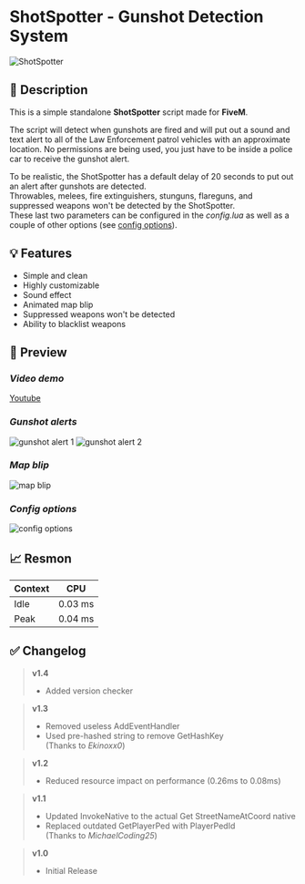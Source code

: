 # **ShotSpotter - Gunshot Detection System**
![ShotSpotter](https://user-images.githubusercontent.com/79053058/181919066-c840a974-d8a4-4dca-a89b-dbe71ca7e58c.png)

## :bookmark_tabs: **Description** 
This is a simple standalone **ShotSpotter** script made for **FiveM**.  

The script will detect when gunshots are fired and will put out a sound and text alert to all of the Law Enforcement patrol vehicles with an approximate location.
No permissions are being used, you just have to be inside a police car to receive the gunshot alert.  

To be realistic, the ShotSpotter has a default delay of 20 seconds to put out an alert after gunshots are detected.  
Throwables, melees, fire extinguishers, stunguns, flareguns, and suppressed weapons won't be detected by the ShotSpotter.  
These last two parameters can be configured in the *config.lua* as well as a couple of other options (see [config options](https://github.com/ItzEndah/ShotSpotter#config-options)).  

## :bulb: **Features** 
- Simple and clean 
- Highly customizable 
- Sound effect 
- Animated map blip 
- Suppressed weapons won't be detected 
- Ability to blacklist weapons 

## :eyes: **Preview** 
### *Video demo*
[Youtube](https://youtu.be/bIVGg95TFsY)

### *Gunshot alerts*
![gunshot alert 1](https://i.imgur.com/5yV9NSq.png)
![gunshot alert 2](https://i.imgur.com/euOSLHr.png)

### *Map blip*
![map blip](https://i.imgur.com/VDzuUtg.gif)

### *Config options*
![config options](https://user-images.githubusercontent.com/79053058/185755495-66d9df76-b55a-4c89-9817-3ebcf7709d76.png)

## 📈 Resmon
| Context | CPU |
| ------------- | ------------- |
| Idle  | 0.03 ms  |
| Peak  | 0.04 ms  |

## :white_check_mark: **Changelog**
> **v1.4**
> - Added version checker

> **v1.3**
> - Removed useless AddEventHandler 
> - Used pre-hashed string to remove GetHashKey  
> (Thanks to *Ekinoxx0*)

> **v1.2**
> - Reduced resource impact on performance (0.26ms to 0.08ms)

> **v1.1** 
> - Updated InvokeNative to the actual Get StreetNameAtCoord native
> - Replaced outdated GetPlayerPed with PlayerPedId  
> (Thanks to *MichaelCoding25*)

> **v1.0**
> - Initial Release 
